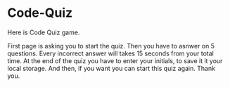 # Code-Quiz
Here is Code Quiz game.

First page is asking you to start the quiz.
Then you have to asnwer on 5  questions.
Every incorrect answer will takes 15 seconds from your total time.
At the end of the quiz you have to enter your initials, to save it it your local storage.
And then, if you want you can start this quiz again. 
Thank you.

